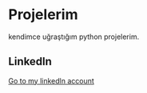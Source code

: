 # Projelerim
kendimce uğraştığım python projelerim.
## Linkedln
[Go to my linkedln account](https://www.linkedin.com/in/erdemozcelik9)
